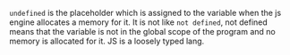 `undefined` is the placeholder which is assigned to the variable when the js engine allocates a memory for it. It is not like `not defined`, not defined means that the variable is not in the global scope of the program and no memory is allocated for it. JS is a loosely typed lang.
